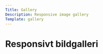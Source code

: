 ```yaml
---
Title: Gallery
Description: Responsive image gallery
Template: gallery
---
```


Responsivt bildgalleri
==========================